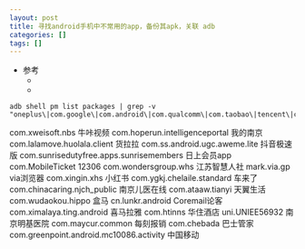 ```yaml
---
layout: post
title: 寻找android手机中不常用的app，备份其apk，关联 adb
categories: []
tags: []
---
```


* 参考
  * []()
  * []()

~~~
adb shell pm list packages | grep -v "oneplus\|com.google\|com.android\|com.qualcomm\|com.taobao\|tencent\|com.youku\|com.youdao\|com.qiyi\|com.oem\|com.jingdong\|com.zhihu\|com.synology\|epson.print\|shanghai.metro\|com.epson\|com.cctv\|com.huawei\|meituan\|com.dianping\|Xplore\|com.heytap\|com.autonavi\|tv.danmaku.bili\|com.qti\|com.nearme\|com.cn21.ecloud\|com.pagoda\|com.smile.gifmaker\|Alipay\|cn.wps\|com.achievo\|com.xweisoft.nbs"
~~~



com.xweisoft.nbs    牛咔视频
com.hoperun.intelligenceportal   我的南京
com.lalamove.huolala.client   货拉拉
com.ss.android.ugc.aweme.lite   抖音极速版
com.sunrisedutyfree.apps.sunrisemembers    日上会员app
com.MobileTicket    12306
com.wondersgroup.whs    江苏智慧人社
mark.via.gp   via浏览器
com.xingin.xhs    小红书
com.ygkj.chelaile.standard    车来了
com.chinacaring.njch_public   南京儿医在线
com.ataaw.tianyi    天翼生活
com.wudaokou.hippo    盒马
cn.lunkr.android    Coremail论客
com.ximalaya.ting.android    喜马拉雅
com.htinns    华住酒店
uni.UNIEE56932    南京明基医院
com.maycur.common    每刻报销
com.chebada    巴士管家
com.greenpoint.android.mc10086.activity   中国移动

